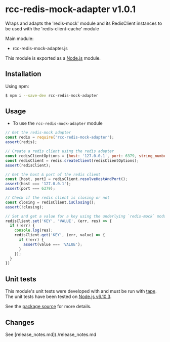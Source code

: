 # rcc-redis-mock-adapter v1.0.1
Wraps and adapts the 'redis-mock' module and its RedisClient instances to be used with the 'redis-client-cache' module

Main module:
- rcc-redis-mock-adapter.js

This module is exported as a [Node.js](https://nodejs.org) module.

## Installation

Using npm:
```bash
$ npm i --save-dev rcc-redis-mock-adapter
```

## Usage

* To use the `rcc-redis-mock-adapter` module
```js
// Get the redis-mock adapter
const redis = require('rcc-redis-mock-adapter');
assert(redis);

// Create a redis client using the redis adapter
const redisClientOptions = {host: '127.0.0.1', port: 6379, string_number: true};
const redisClient = redis.createClient(redisClientOptions);
assert(redisClient);

// Get the host & port of the redis client
const [host, port] = redisClient.resolveHostAndPort();
assert(host === '127.0.0.1');
assert(port === 6379);

// Check if the redis client is closing or not
const closing = redisClient.isClosing();
assert(!closing);

// Set and get a value for a key using the underlying `redis-mock` module's `RedisClient` instance's methods
redisClient.set('KEY', 'VALUE', (err, res) => {
  if (!err) {
    console.log(res);
    redisClient.get('KEY', (err, value) => {
      if (!err) {
        assert(value === 'VALUE');
      }
    });
  }
})
```

## Unit tests
This module's unit tests were developed with and must be run with [tape](https://www.npmjs.com/package/tape). The unit tests have been tested on [Node.js v6.10.3](https://nodejs.org/en/blog/release/v6.10.3).  

See the [package source](https://github.com/byron-dupreez/rcc-redis-mock-adapter) for more details.

## Changes
See [release_notes.md](./release_notes.md